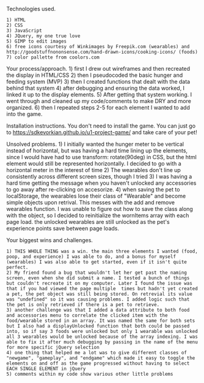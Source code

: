 Technologies used.

    1) HTML
    2) CSS
    3) JavaScript
    4) JQuery, my one true love
    5) GIMP to edit images
    6) free icons courtesy of Winkimages by Freepik.com (wearables) and http://goodstuffnononsense.com/hand-drawn-icons/cooking-icons/ (foods)
    7) color pallette from coolors.com

Your process/approach.
    1) first I drew out wireframes and then recreated the display in HTML/CSS
    2) then I pseudocoded the basic hunger and feeding system (MVP)
    3) then I created functions that dealt with the data behind that system
    4) after debugging and ensuring the data worked, I linked it up to the display elements.
    5) After getting that system working. I went through and cleaned up my code/comments to make DRY and more organized.
    6) then I repeated steps 2-5 for each element I wanted to add into the game.

Installation instructions.
    You don't need to install the game. You can just go to https://sdkevorkian.github.io/u1-project-game/ and take care of your pet!

Unsolved problems.
    1) I initially wanted the hunger meter to be vertical instead of horizontal, but was having a hard time lining up the elements, since I would have had to use transform: rotate(90deg) in CSS, but the html element would still be represented horizontally. I decided to go with a horizontal meter in the interest of time
    2) The wearables don't line up consistently across different screen sizes, though I tried
    3) I was having a hard time getting the message when you haven't unlocked any accessories to go away after re-clicking on accesorize.
    4) when saving the pet to localStorage, the wearables lose their class of "Wearable" and become simple objects upon retrival. This messes with the
add and remove wearables function. I was unable to figure out how to save the class along with the object, so I decided to reinitialize the wornItems array with each page load. the unlocked wearables are still unlocked as the pet's experience points save between page loads.

Your biggest wins and challenges.

    1) THIS WHOLE THING was a win. the main three elements I wanted (food, poop, and experience) I was able to do, and a bonus for myself (wearables) I was also able to get started, even if it isn't quite perfect.
    2) My friend found a bug that wouldn't let her get past the naming screen, even when she did submit a name. I tested a bunch of things but couldn't recreate it on my computer. Later I found the issue was that if you had viewed the page multiple  times but hadn't yet created a pet, the pet object was still being stored. On retrevial its value was "undefined" so it was causing problems. I added logic such that the pet is only retrieved if there is a pet to retrieve.
    3) another challenge was that I added a data attribute to both food and accessories menu to correlate the clicked item with the food/wearable stored in an array. It was named the same for both sets but I also had a displayUnlocked function that both could be passed into, so if say 3 foods were unlocked but only 1 wearable was unlocked all 3 wearables would be unlocked because of the array indexing. I was able to fix it after much debugging by passing in the name of the menu for more specific jQuery selection
    4) one thing that helped me a lot was to give different classes of "newgame", "gameplay", and "endgame" which made it easy to toggle the elements on and off as the game progressed without having to select EACH SINGLE ELEMENT in jQuery
    5) comments within my code show various other little problems

